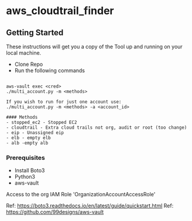 # aws_cloudtrail_finder

## Getting Started

These instructions will get you a copy of the Tool up and running on your local machine.
 - Clone Repo
 - Run the following commands

 ```

aws-vault exec <cred>
./multi_account.py -m <methods>

If you wish to run for just one account use:
./multi_account.py -m <methods> -a <account_id>

#### Methods
- stopped_ec2 - Stopped EC2
- cloudtrail - Extra cloud trails not org, audit or root (too change)
- eip - Unassigned eip
- elb - empty elb
- alb -empty alb

```

### Prerequisites

* Install Boto3
* Python3
* aws-vault

Access to the org IAM Role 'OrganizationAccountAccessRole'

Ref: https://boto3.readthedocs.io/en/latest/guide/quickstart.html
Ref: https://github.com/99designs/aws-vault



